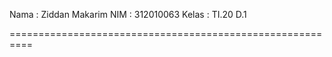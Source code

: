 Nama        : Ziddan Makarim
NIM         : 312010063
Kelas       : TI.20 D.1

==========================================================


